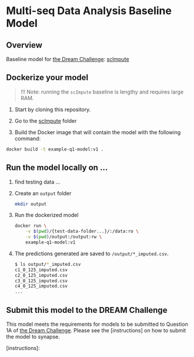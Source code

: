 # Multi-seq Data Analysis Baseline Model
## Overview

Baseline model for [the Dream Challenge]: [scImpute](https://github.com/Vivianstats/scImpute)

## Dockerize your model

> !!! Note: running the `scImpute` baseline is lengthy and requires large RAM.

1. Start by cloning this repository.

2. Go to the [scImpute](./scImpute/) folder

3. Build the Docker image that will contain the model with the following command:

  ```bash
  docker build -t example-q1-model:v1 .
  ```

## Run the model locally on ...

1. find testing data ...


2. Create an `output` folder

    ```bash
    mkdir output
    ```

3. Run the dockerized model

    ```bash
    docker run \
        -v $(pwd)/{test-data-folder...}/:/data:ro \
        -v $(pwd)/output:/output:rw \
        example-q1-model:v1
    ```

6. The predictions generated are saved to `/output/*_imputed.csv`.

    ```bash
    $ ls output/*_imputed.csv
    c1_0_125_imputed.csv
    c2_0_125_imputed.csv
    c3_0_125_imputed.csv
    c4_0_125_imputed.csv
    ...
    ```

## Submit this model to the DREAM Challenge

This model meets the requirements for models to be submitted to Question 1A of [the Dream Challenge]. Please see the [instructions] on how to submit the model to synapse.

[the Dream Challenge]: https://www.synapse.org/#!Synapse:syn26720920/wiki/615338
[instructions]: 

